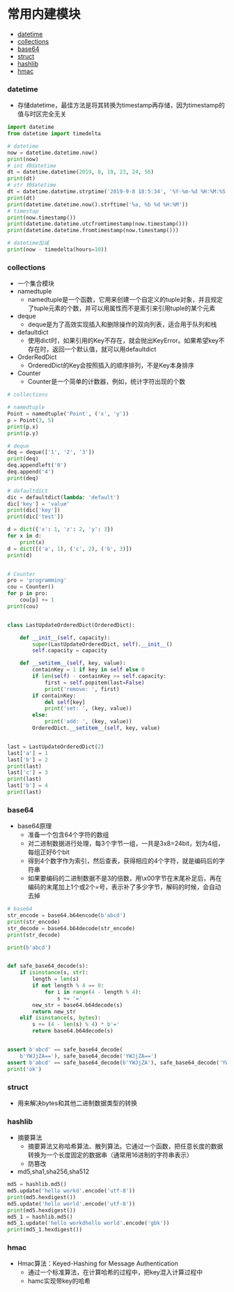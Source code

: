 # 常用内建模块

- [datetime](#datetime)
- [collections](#collections)
- [base64](#base64)
- [struct](#struct)
- [hashlib](#hashlib)
- [hmac](#hmac)

<div id="datetime"></div>

### datetime
- 存储datetime，最佳方法是将其转换为timestamp再存储，因为timestamp的值与时区完全无关
```python
import datetime
from datetime import timedelta

# datetime
now = datetime.datetime.now()
print(now)
# int 转datetime
dt = datetime.datetime(2019, 8, 19, 23, 24, 56)
print(dt)
# str 转datetime
dt = datetime.datetime.strptime('2019-9-8 18:5:34', '%Y-%m-%d %H:%M:%S')
print(dt)
print(datetime.datetime.now().strftime('%a, %b %d %H:%M'))
# timestap
print(now.timestamp())
print(datetime.datetime.utcfromtimestamp(now.timestamp()))
print(datetime.datetime.fromtimestamp(now.timestamp()))

# datetime加减
print(now - timedelta(hours=10))
```

<div id="collections"></div>

### collections
- 一个集合模块
- namedtuple
    - namedtuple是一个函数，它用来创建一个自定义的tuple对象，并且规定了tuple元素的个数，并可以用属性而不是索引来引用tuple的某个元素
- deque
    - deque是为了高效实现插入和删除操作的双向列表，适合用于队列和栈
- defaultdict
    - 使用dict时，如果引用的Key不存在，就会抛出KeyError。如果希望key不存在时，返回一个默认值，就可以用defaultdict
- OrderRedDict
    - OrderedDict的Key会按照插入的顺序排列，不是Key本身排序
- Counter
    - Counter是一个简单的计数器，例如，统计字符出现的个数
```python
# collections

# namedtuple
Point = namedtuple('Point', ('x', 'y'))
p = Point(3, 5)
print(p.x)
print(p.y)

# deque
deq = deque(['1', '2', '3'])
print(deq)
deq.appendleft('0')
deq.append('4')
print(deq)

# defaultdict
dic = defaultdict(lambda: 'default')
dic['key'] = 'value'
print(dic['key'])
print(dic['test'])

d = dict({'x': 1, 'z': 2, 'y': 3})
for x in d:
    print(x)
d = dict([('a', 1), ('c', 2), ('b', 3)])
print(d)


# Counter
pro = 'programming'
cou = Counter()
for p in pro:
    cou[p] += 1
print(cou)


class LastUpdateOrderedDict(OrderedDict):

    def __init__(self, capacity):
        super(LastUpdateOrderedDict, self).__init__()
        self.capacity = capacity

    def __setitem__(self, key, value):
        containKey = 1 if key in self else 0
        if len(self) - containKey >= self.capacity:
            first = self.popitem(last=False)
            print('remove: ', first)
        if containKey:
            del self[key]
            print('set: ', (key, value))
        else:
            print('add: ', (key, value))
        OrderedDict.__setitem__(self, key, value)


last = LastUpdateOrderedDict(2)
last['a'] = 1
last['b'] = 2
print(last)
last['c'] = 3
print(last)
last['b'] = 4
print(last)
```

<div id="base64"></div>

### base64

- base64原理
    - 准备一个包含64个字符的数组
    - 对二进制数据进行处理，每3个字节一组，一共是3x8=24bit，划为4组，每组正好6个bit
    - 得到4个数字作为索引，然后查表，获得相应的4个字符，就是编码后的字符串
    - 如果要编码的二进制数据不是3的倍数，用\x00字节在末尾补足后，再在编码的末尾加上1个或2个=号，表示补了多少字节，解码的时候，会自动去掉
```python
# base64
str_encode = base64.b64encode(b'abcd')
print(str_encode)
str_decode = base64.b64decode(str_encode)
print(str_decode)

print(b'abcd')


def safe_base64_decode(s):
    if isinstance(s, str):
        length = len(s)
        if not length % 4 == 0:
            for i in range(4 - length % 4):
                s += '='
        new_str = base64.b64decode(s)
        return new_str
    elif isinstance(s, bytes):
        s += (4 - len(s) % 4) * b'='
        return base64.b64decode(s)


assert b'abcd' == safe_base64_decode(
    b'YWJjZA=='), safe_base64_decode('YWJjZA==')
assert b'abcd' == safe_base64_decode(b'YWJjZA'), safe_base64_decode('YWJjZA')
print('ok')
```

<div id="struct"></div>

### struct
- 用来解决bytes和其他二进制数据类型的转换

<div id="hashlib"></div>

### hashlib
- 摘要算法
    - 摘要算法又称哈希算法、散列算法。它通过一个函数，把任意长度的数据转换为一个长度固定的数据串（通常用16进制的字符串表示）
    - 防篡改
- md5,sha1,sha256,sha512
```python
md5 = hashlib.md5()
md5.update('hello workd'.encode('utf-8'))
print(md5.hexdigest())
md5.update('hello world'.encode('utf-8'))
print(md5.hexdigest())
md5_1 = hashlib.md5()
md5_1.update('hello workdhello world'.encode('gbk'))
print(md5_1.hexdigest())
```

<div id="hmac"></div>

### hmac
- Hmac算法：Keyed-Hashing for Message Authentication
    - 通过一个标准算法，在计算哈希的过程中，把key混入计算过程中
    - hamc实现带key的哈希